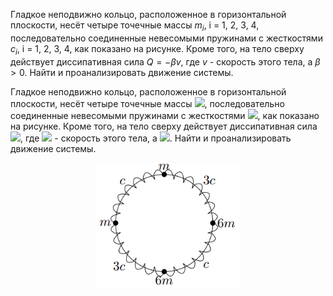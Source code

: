 Гладкое неподвижно кольцо, расположенное в горизонтальной плоскости, несёт четыре точечные массы $m_i$, i = 1, 2, 3, 4, последовательно соединенные невесомыми пружинами с жесткостями $c_i$, i = 1, 2, 3, 4, как показано на рисунке. Кроме того, на тело сверху действует диссипативная сила $Q = -\beta v$, где  $v$ - скорость этого тела, а $\beta > 0$. Найти и проанализировать движение системы.


Гладкое неподвижно кольцо, расположенное в горизонтальной плоскости, несёт четыре точечные массы <img src="https://latex.codecogs.com/gif.latex? m_i, i = 1, 2, 3, 4 " />, последовательно соединенные невесомыми пружинами с жесткостями <img src="https://latex.codecogs.com/gif.latex? c_i, i = 1, 2, 3, 4 " />, как показано на рисунке. Кроме того, на тело сверху действует диссипативная сила <img src="https://latex.codecogs.com/gif.latex? Q = -\beta v" />, где  <img src="https://latex.codecogs.com/gif.latex? v " /> - скорость этого тела, а <img src="https://latex.codecogs.com/gif.latex? \beta > 0" />. Найти и проанализировать движение системы.

<p style="text-align:center;"><img src="./images/to_analytical_mechanics.png" alt="analmech" height=200>
